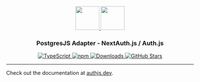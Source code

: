 <p align="center">
  <br/>
  <a href="https://authjs.dev" target="_blank">
    <img height="64px" src="https://authjs.dev/img/logo-sm.png" />
  </a>
  <a href="https://www.postgresql.org/" target="_blank">
    <img height="64px" src="https://authjs.dev/img/adapters/pg.svg"/>
  </a>
  <h3 align="center"><b>PostgresJS Adapter</b> - NextAuth.js / Auth.js</a></h3>
  <p align="center" style="align: center;">
    <a href="https://npm.im/@auth/postgresjs-adapter">
      <img src="https://img.shields.io/badge/TypeScript-blue?style=flat-square" alt="TypeScript" />
    </a>
    <a href="https://npm.im/@auth/postgresjs-adapter">
      <img alt="npm" src="https://img.shields.io/npm/v/@auth/postgresjs-adapter?color=green&label=@auth/postgresjs-adapter&style=flat-square">
    </a>
    <a href="https://www.npmtrends.com/@auth/postgresjs-adapter">
      <img src="https://img.shields.io/npm/dm/@auth/postgresjs-adapter?label=%20downloads&style=flat-square" alt="Downloads" />
    </a>
    <a href="https://github.com/nextauthjs/next-auth/stargazers">
      <img src="https://img.shields.io/github/stars/nextauthjs/next-auth?style=flat-square" alt="GitHub Stars" />
    </a>
  </p>
</p>

---

Check out the documentation at [authjs.dev](https://authjs.dev/reference/adapter/pg).
